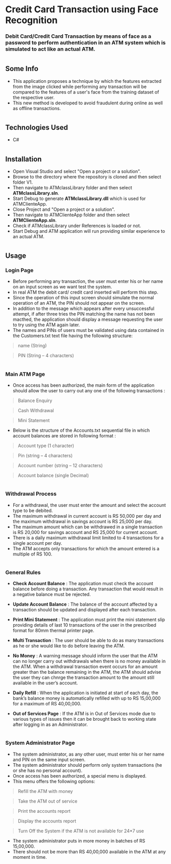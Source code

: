 # Credit Card Transaction using Face Recognition

### Debit Card/Credit Card Transaction by means of face as a password to perform authentication in an ATM system which is simulated to act like an actual ATM.

#

## **Some Info**

* This application proposes a technique by which the features extracted from the image clicked while performing any transaction will be compared to the features of a user's face from the training dataset of the respective user.
* This new method is developed to avoid fraudulent during online as well as offline transactions.

#

## **Technologies Used**

* C#

#

## **Installation**

* Open Visual Studio and select "Open a project or a solution".
* Browse to the directory where the repository is cloned and then select folder V1.
* Then navigate to ATMclassLibrary folder and then select **ATMclassLibrary.sln**.
* Start Debug to generate **ATMclassLibrary.dll** which is used for ATMClienteApp.
* Close Project and "Open a project or a solution".
* Then navigate to ATMClienteApp folder and then select **ATMClienteApp.sln**.
* Check if ATMclassLibrary under References is loaded or not.
* Start Debug and ATM application will run providing similar experience to an actual ATM.

#

## **Usage**

### **Login Page**

* Before performing any transaction, the user must enter his or her name on an input screen as we want test the system.
* In real ATM the debit card/ credit card inserted will perform this step.
* Since the operation of this input screen should simulate the normal operation of an ATM, the PIN should not appear on the screen. 
* In addition to the message which appears after every unsuccessful attempt, if after three tries the PIN matching the name has not been macthed, the application should display a message requesting the user to try using the ATM again later.
* The names and PINs of users must be validated using data contained in the Customers.txt text file having the following structure:

> name (String)

> PIN (String – 4 characters)

#

### **Main ATM Page**

* Once access has been authorized, the main form of the application should allow the user to carry out any one of the following transactions :

> Balance Enquiry

> Cash Withdrawal

> Mini Statement

* Below is the structure of the Accounts.txt sequential file in which account balances are stored in following format : 

> Account type (1 character) 

> Pin (string – 4 characters) 

> Account number (string – 12 characters) 

> Account balance (single Decimal)

#

### **Withdrawal Process**

* For a withdrawal, the user must enter the amount and select the account type to be debited.
* The maximum withdrawal in current account is RS 50,000 per day and the maximum withdrawal in savings account is RS 25,000 per day.
* The maximum amount which can be withdrawed in a single transaction is RS 20,000 for savings account and RS 25,000 for current account.
* There is a daily maximum withdrawal limit limited to 4 transactions for a single account per day.
* The ATM accepts only transactions for which the amount entered is a multiple of RS 100.

#

### **General Rules**

* **Check Account Balance** : The application must check the account balance before doing a transaction. Any transaction that would result in a negative balance must be rejected.

* **Update Account Balance** : The balance of the account affected by a transaction should be updated and displayed after each transaction.

* **Print Mini Statement** : The application must print the mini statement slip providing details of last 10 transactions of the user in the prescribed format for 80mm thermal printer page.

* **Multi Transaction** : The user should be able to do as many transactions as he or she would like to do before leaving the ATM.

* **No Money** : A warning message should inform the user that the ATM can no longer carry out withdrawals when there is no money available in the ATM. When a withdrawal transaction event occurs for an amount greater than the balance remaining in the ATM, the ATM should advise the user they can chnrge the transaction amount to the amount still available in the user’s account.

* **Daily Refill** : When the application is initiated at start of each day, the bank’s balance money is automatically refilled with up to RS 15,00,000 for a maximum of RS 40,00,000.

* **Out of Services Page** : If the ATM is in Out of Services mode due to various types of issues then it can be brought back to working state after logging in as an Administrator.

#

### **System Administrator Page**

* The system administrator, as any other user, must enter his or her name and PIN on the same input screen.
* The system administrator should perform only system transactions (he or she has no personal account).
* Once access has been authorized, a special menu is displayed.
* This menu offers the following options:

> Refill the ATM with money

> Take the ATM out of service 

> Print the accounts report

> Display the accounts report

> Turn Off the System if the ATM is not available for 24*7 use

* The system administrator puts in more money in batches of RS 15,00,000.
* There should not be more than RS 40,00,000 available in the ATM at any moment in time.

#